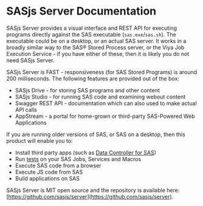 # SASjs Server Documentation

SASjs Server provides a visual interface and REST API for executing programs directly against the SAS executable (`sas.exe`/`sas.sh`).  The executable could be on a desktop, or an actual SAS server.  It works in a broadly similar way to the SAS® Stored Process server, or the Viya Job Execution Service - if you have either of these, then it is likely you do not need SASjs Server.

SASjs Server is FAST - responsiveness (for SAS Stored Programs) is around 200 milliseconds.  The following features are provided out of the box:

* SASjs Drive - for storing SAS programs and other content
* SASjs Studio - for running SAS code and examining webout content
* Swagger REST API - documentation which can also used to make actual API calls
* AppStream - a portal for home-grown or third-party SAS-Powered Web Applications

If you are running older versions of SAS, or SAS on a desktop, then this product will enable you to:

* Install third party apps (such as [Data Controller for SAS](https://datacontroller.io))
* Run [tests](https://cli.sasjs.io/test) on your SAS Jobs, Services and Macros 
* Execute SAS code from a browser
* Execute JS code from SAS
* Build applications on SAS 

SASjs Server is MIT open source and the repository is available here:  [https://github.com/sasjs/server](https://github.com/sasjs/server).

